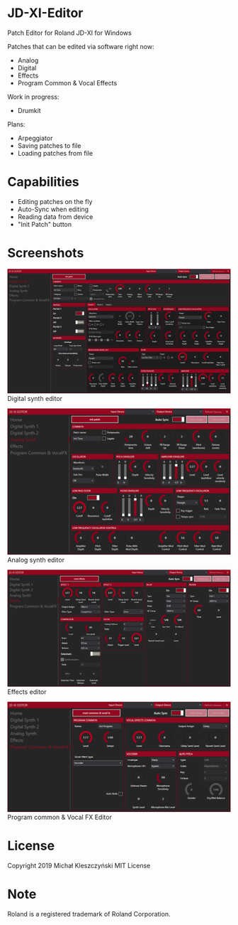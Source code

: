 # JD-XI-Editor
Patch Editor for Roland JD-XI for Windows

Patches that can be edited via software right now:
- Analog
- Digital
- Effects
- Program Common & Vocal Effects

Work in progress:
- Drumkit

Plans:
- Arpeggiator
- Saving patches to file
- Loading patches from file

# Capabilities
- Editing patches on the fly
- Auto-Sync when editing 
- Reading data from device
- "Init Patch" button

# Screenshots
![Digital Synth Editor](/screenshots/digital.png?raw=true)
Digital synth editor

![Analog Synth Editor](/screenshots/analog.png?raw=true)
Analog synth editor

![Effects Editor](/screenshots/effects.png?raw=true)
Effects editor

![Common & Vocal FX Editor](/screenshots/vfx.png?raw=true)
Program common & Vocal FX Editor


# License
Copyright 2019 Michał Kleszczyński
MIT License

# Note
Roland is a registered trademark of Roland Corporation.